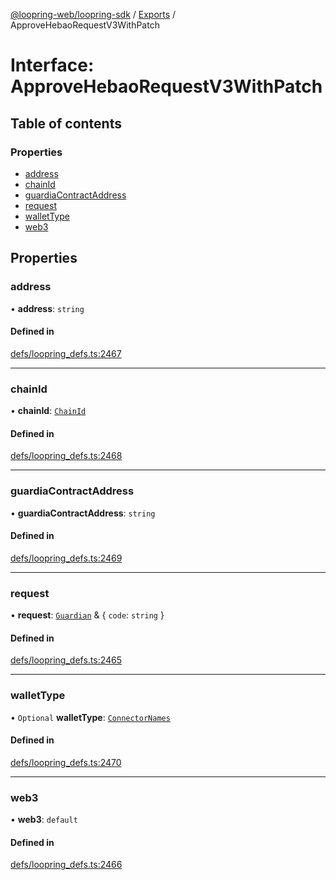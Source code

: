 [@loopring-web/loopring-sdk](../README.md) / [Exports](../modules.md) / ApproveHebaoRequestV3WithPatch

# Interface: ApproveHebaoRequestV3WithPatch

## Table of contents

### Properties

- [address](ApproveHebaoRequestV3WithPatch.md#address)
- [chainId](ApproveHebaoRequestV3WithPatch.md#chainid)
- [guardiaContractAddress](ApproveHebaoRequestV3WithPatch.md#guardiacontractaddress)
- [request](ApproveHebaoRequestV3WithPatch.md#request)
- [walletType](ApproveHebaoRequestV3WithPatch.md#wallettype)
- [web3](ApproveHebaoRequestV3WithPatch.md#web3)

## Properties

### address

• **address**: `string`

#### Defined in

[defs/loopring_defs.ts:2467](https://github.com/Loopring/loopring_sdk/blob/9d83b66/src/defs/loopring_defs.ts#L2467)

___

### chainId

• **chainId**: [`ChainId`](../enums/ChainId.md)

#### Defined in

[defs/loopring_defs.ts:2468](https://github.com/Loopring/loopring_sdk/blob/9d83b66/src/defs/loopring_defs.ts#L2468)

___

### guardiaContractAddress

• **guardiaContractAddress**: `string`

#### Defined in

[defs/loopring_defs.ts:2469](https://github.com/Loopring/loopring_sdk/blob/9d83b66/src/defs/loopring_defs.ts#L2469)

___

### request

• **request**: [`Guardian`](../modules.md#guardian) & { `code`: `string`  }

#### Defined in

[defs/loopring_defs.ts:2465](https://github.com/Loopring/loopring_sdk/blob/9d83b66/src/defs/loopring_defs.ts#L2465)

___

### walletType

• `Optional` **walletType**: [`ConnectorNames`](../enums/ConnectorNames.md)

#### Defined in

[defs/loopring_defs.ts:2470](https://github.com/Loopring/loopring_sdk/blob/9d83b66/src/defs/loopring_defs.ts#L2470)

___

### web3

• **web3**: `default`

#### Defined in

[defs/loopring_defs.ts:2466](https://github.com/Loopring/loopring_sdk/blob/9d83b66/src/defs/loopring_defs.ts#L2466)
